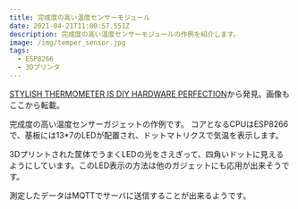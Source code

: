 ```yaml
---
title: 完成度の高い温度センサーモジュール
date: 2021-04-21T11:00:57.551Z
description: 完成度の高い温度センサーモジュールの作例を紹介します。
image: /img/temper_sensor.jpg
tags:
  - ESP8266
  - 3Dプリンタ
---
```

[STYLISH THERMOMETER IS DIY HARDWARE PERFECTION](https://hackaday.com/2020/01/29/stylish-thermometer-is-diy-hardware-perfection/)から発見。画像もここから転載。

完成度の高い温度センサーガジェットの作例です。
コアとなるCPUはESP8266で、基板には13*7のLEDが配置され、ドットマトリクスで気温を表示します。

3Dプリントされた筐体でうまくLEDの光をさえぎって、四角いドットに見えるようにしています。このLED表示の方法は他のガジェットにも応用が出来そうです。

測定したデータはMQTTでサーバに送信することが出来るようです。

